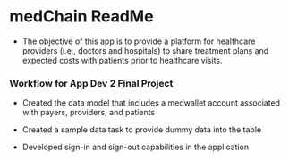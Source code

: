 # medChain ReadMe

* The objective of this app is to provide a platform for healthcare providers (i.e., doctors and hospitals) to share treatment plans and expected costs with patients prior to healthcare visits.

### Workflow for App Dev 2 Final Project

* Created the data model that includes a medwallet account associated with payers, providers, and patients

* Created a sample data task to provide dummy data into the table

* Developed sign-in and sign-out capabilities in the application

